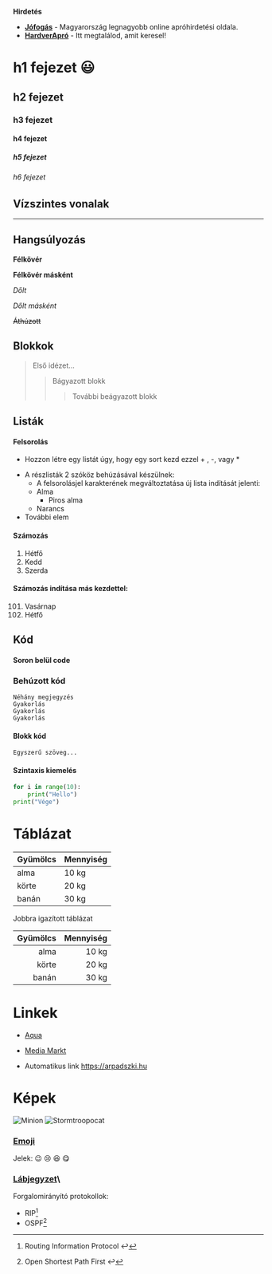**Hirdetés**

- __[Jófogás](https://jofogas.hu/)__ - Magyarország legnagyobb online apróhirdetési oldala.
- __[HardverApró](https://harverapro.hu/)__ - Itt megtalálod, amit keresel!


# h1 fejezet :smiley:
## h2 fejezet
### h3 fejezet
#### h4 fejezet
##### h5 fejezet
###### h6 fejezet


## Vízszintes vonalak
----------

## Hangsúlyozás

**Félkövér**

__Félkövér másként__

*Dőlt*

_Dőlt másként_


~~Áthúzott~~

## Blokkok


> Első idézet...
>> Bágyazott blokk
>>> További beágyazott blokk


## Listák

#### Felsorolás

+ Hozzon létre egy listát úgy, hogy egy sort kezd ezzel + , -, vagy *
- A részlisták 2 szóköz behúzásával készülnek:
  *  A felsorolásjel karakterének megváltoztatása új lista indítását jelenti:
   - Alma
     - Piros alma
   - Narancs
- További elem

#### Számozás

1. Hétfő
2. Kedd
3. Szerda



#### Számozás indítása más kezdettel:

101.  Vasárnap
102. Hétfő


## Kód

#### Soron belül code

### Behúzott kód
```
Néhány megjegyzés
Gyakorlás
Gyakorlás
Gyakorlás
```

#### Blokk kód

```
Egyszerű szöveg...
```

#### Szintaxis kiemelés

```python
for i in range(10):
    print("Hello")
print("Vége")
```


# Táblázat

|**Gyümölcs** | **Mennyiség**|
|-----| -----|
|alma|10 kg|
|körte|20 kg|
|banán|30 kg|

Jobbra igazított táblázat

|**Gyümölcs** | **Mennyiség**|
|-----:| -----:|
|alma|10 kg|
|körte|20 kg|
|banán|30 kg|


# Linkek

+ [Aqua](http://aqua.hu)

+ [Media Markt](http://mediamarkt.hu/) 

+ Automatikus link https://arpadszki.hu


# Képek

![Minion](https://octodex.github.com/images/minion.png)
![Stormtroopocat](https://octodex.github.com/images/stormtroopocat.jpg
"The Stormtroopocat")

### [Emoji](https://github.com/markdown-it/markdown-it-emoji)

Jelek: :wink: :cry: :laughing: :yum:


### [Lábjegyzet](https://github.com/markdown-it/markdown-it-footnote)\

Forgalomirányító protokollok:  
* RIP[^1]
* OSPF[^2]

[^1]: Routing Information Protocol ↩


[^2]: Open Shortest Path First  ↩


